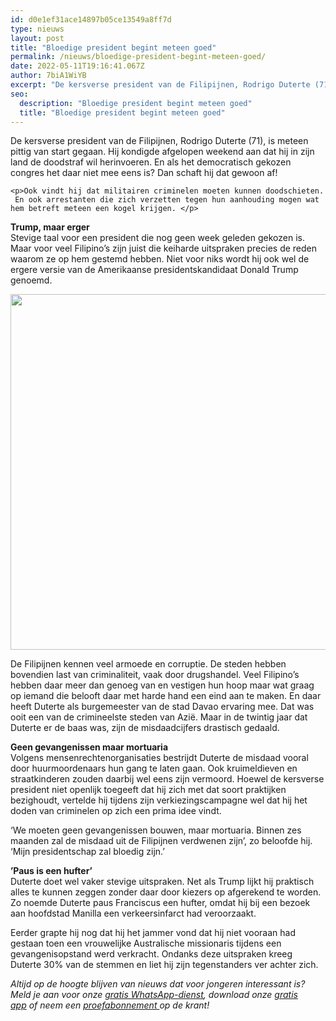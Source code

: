 ```yaml
---
id: d0e1ef31ace14897b05ce13549a8ff7d
type: nieuws
layout: post
title: "Bloedige president begint meteen goed"
permalink: /nieuws/bloedige-president-begint-meteen-goed/
date: 2022-05-11T19:16:41.067Z
author: 7biA1WiYB
excerpt: "De kersverse president van de Filipijnen, Rodrigo Duterte (71), is meteen pittig van start gegaan. Hij kondigde afgelopen weekend aan dat hij in zijn land de doodstraf wil herinvoeren. En als het democratisch gekozen congres het daar niet mee eens is? Dan schaft hij dat gewoon af!  "
seo:
  description: "Bloedige president begint meteen goed"
  title: "Bloedige president begint meteen goed"
---
```

De kersverse president van de Filipijnen, Rodrigo Duterte (71), is meteen pittig van start gegaan. Hij kondigde afgelopen weekend aan dat hij in zijn land de doodstraf wil herinvoeren. En als het democratisch gekozen congres het daar niet mee eens is? Dan schaft hij dat gewoon af!  

    <p>Ook vindt hij dat militairen criminelen moeten kunnen doodschieten.  En ook arrestanten die zich verzetten tegen hun aanhouding mogen wat hem betreft meteen een kogel krijgen. </p>
<p><strong>Trump, maar erger</strong><br>Stevige taal voor een president die nog geen week geleden gekozen is. Maar voor veel Filipino’s zijn juist die keiharde uitspraken precies de reden waarom ze op hem gestemd hebben. Niet voor niks wordt hij ook wel de ergere versie van de Amerikaanse presidentskandidaat Donald Trump genoemd.</p>
<p><div class="media media-element-container media-default"><div id="file-18767" class="file file-image file-image-jpeg">

        
  
  <div class="content">
    <img height="569" width="850" class="media-element file-default" src="https://original.sevendays.nl/sites/default/files/ANP-45602952.jpg" alt="">  </div>

  
</div>
</div>
<p>De Filipijnen kennen veel armoede en corruptie. De steden hebben bovendien last van criminaliteit, vaak door drugshandel. Veel Filipino’s hebben daar meer dan genoeg van en vestigen hun hoop maar wat graag op iemand die belooft daar met harde hand een eind aan te maken. En daar heeft Duterte als burgemeester van de stad Davao ervaring mee. Dat was ooit een van de crimineelste steden van Azië. Maar in de twintig jaar dat Duterte er de baas was, zijn de misdaadcijfers drastisch gedaald.</p>
<p><strong>Geen gevangenissen maar mortuaria</strong><br>Volgens mensenrechtenorganisaties bestrijdt Duterte de misdaad vooral door huurmoordenaars hun gang te laten gaan. Ook kruimeldieven en straatkinderen zouden daarbij wel eens zijn vermoord. Hoewel de kersverse president niet openlijk toegeeft dat hij zich met dat soort praktijken bezighoudt, vertelde hij tijdens zijn verkiezingscampagne wel dat hij het doden van criminelen op zich een prima idee vindt. </p>
<p>‘We moeten geen gevangenissen bouwen, maar mortuaria. Binnen zes maanden zal de misdaad uit de Filipijnen verdwenen zijn’, zo beloofde hij. ‘Mijn presidentschap zal bloedig zijn.’</p>
<p><strong>’Paus is een hufter’</strong><br>Duterte doet wel vaker stevige uitspraken. Net als Trump lijkt hij praktisch alles te kunnen zeggen zonder daar door kiezers op afgerekend te worden. Zo noemde Duterte paus Franciscus een hufter, omdat hij bij een bezoek aan hoofdstad Manilla een verkeersinfarct had veroorzaakt. </p>
<p>Eerder grapte hij nog dat hij het jammer vond dat hij niet vooraan had gestaan toen een vrouwelijke Australische missionaris tijdens een gevangenisopstand werd verkracht. Ondanks deze uitspraken kreeg Duterte 30% van de stemmen en liet hij zijn tegenstanders ver achter zich.</p>
<p><em>Altijd op de hoogte blijven van nieuws dat voor jongeren interessant is? Meld je aan voor onze <a href="https://original.sevendays.nl/whatsapp">gratis WhatsApp-dienst</a>, download onze <a href="https://original.sevendays.nl/app">gratis app</a> of neem een <a href="https://abonneren.sevendays.nl/abonneren/abonnementen/ae/artikel">proefabonnement </a>op de krant!</em></p>  

